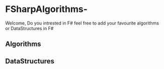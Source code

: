 # FSharpAlgorithms-

Welcome,
Do you intrested in F# feel free to add your favourite algorithms or DataStructures in F#

## Algorithms
## DataStructures
